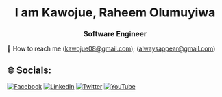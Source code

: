 <h1 align="center">I am Kawojue, Raheem Olumuyiwa</h1>
<h3 align="center">Software Engineer</h3>

💬 How to reach me (kawojue08@gmail.com); (alwaysappear@gmail.com)


## 🌐 Socials:
[![Facebook](https://img.shields.io/badge/Facebook-%231877F2.svg?logo=Facebook&logoColor=white)](https://facebook.com/alwaysappear) [![LinkedIn](https://img.shields.io/badge/LinkedIn-%230077B5.svg?logo=linkedin&logoColor=white)](https://www.linkedin.com/in/kawojue) [![Twitter](https://img.shields.io/badge/Twitter-%231DA1F2.svg?logo=Twitter&logoColor=white)](https://twitter.com/kawojue0x) [![YouTube](https://img.shields.io/badge/YouTube-%23FF0000.svg?logo=YouTube&logoColor=white)](https://youtube.com/@@kawojue)
